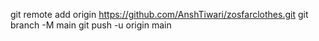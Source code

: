 git remote add origin https://github.com/AnshTiwari/zosfarclothes.git
git branch -M main
git push -u origin main
